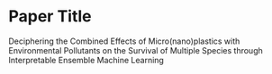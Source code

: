 # Paper Title
Deciphering the Combined Effects of Micro(nano)plastics with Environmental Pollutants on the Survival of Multiple Species through Interpretable Ensemble Machine Learning
